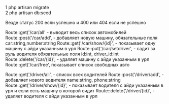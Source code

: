 
1 php artisan migrate<br/>
2 php artisan db:seed

Везде статус 200 если успешно и 400 или 404 если не успешно

Route::get('/car/all' - выводит весь список автомобилей
Route::post('/car/add',  - добавляет новую  машину,  обязательные поля car:string,number:string
Route::get('/car/show/{id}',  - показывает одну машину с айди указанным в урл
Route::put('/car/setdriver',  - садит за руль водителя обязательные поля id:int, driver_id:int
Route::delete('/car/{id}',  - удаляет машину с айди указанным в урл
Route::get('/car/free',  показывает список свободных авто

Route::get('/driver/all',  - список всех водителей
Route::post('/driver/add',  - добавляет нового водителя name:string, phone:string
Route::get('/driver/show/{id}',  - показывает водителя с айди указанным в урл и если есть машину в которой сидит
Route::delete('/driver/{id}', - удаляет водителя с айди указанным в урл
